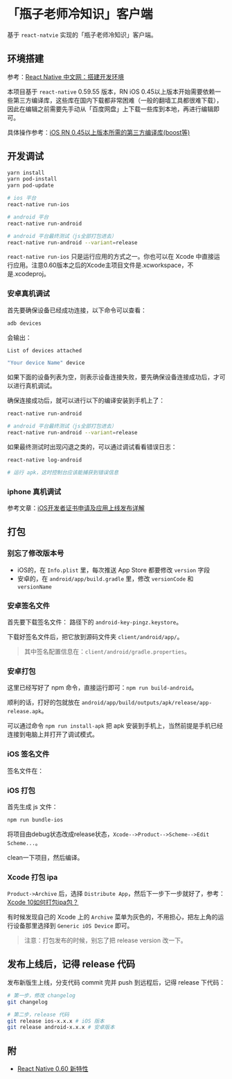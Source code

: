 # 「瓶子老师冷知识」客户端

基于 `react-natvie` 实现的「瓶子老师冷知识」客户端。

## 环境搭建

参考：[React Native 中文网：搭建开发环境](https://reactnative.cn/docs/getting-started/)

本项目基于 `react-native` 0.59.55 版本，RN iOS 0.45以上版本开始需要依赖一些第三方编译库，这些库在国内下载都非常困难（一般的翻墙工具都很难下载），因此在编辑之前需要先手动从「百度网盘」上下载一些库到本地，再进行编辑即可。

具体操作参考：[iOS RN 0.45以上版本所需的第三方编译库(boost等)](http://bbs.reactnative.cn/topic/4301/ios-rn-0-45%E4%BB%A5%E4%B8%8A%E7%89%88%E6%9C%AC%E6%89%80%E9%9C%80%E7%9A%84%E7%AC%AC%E4%B8%89%E6%96%B9%E7%BC%96%E8%AF%91%E5%BA%93-boost%E7%AD%89)

## 开发调试

```bash
yarn install
yarn pod-install
yarn pod-update

# ios 平台
react-native run-ios

# android 平台
react-native run-android

# android 平台最终测试（js全部打包进去）
react-native run-android --variant=release
```

`react-native run-ios` 只是运行应用的方式之一。你也可以在 Xcode 中直接运行应用。注意0.60版本之后的Xcode主项目文件是.xcworkspace，不是.xcodeproj。

### 安卓真机调试

首先要确保设备已经成功连接，以下命令可以查看：

```bash
adb devices
```

会输出：

```bash
List of devices attached

"Your device Name" device
```

如果下面的设备列表为空，则表示设备连接失败，要先确保设备连接成功后，才可以进行真机调试。

确保连接成功后，就可以进行以下的编译安装到手机上了：

```bash
react-native run-android

# android 平台最终测试（js全部打包进去）
react-native run-android --variant=release
```
如果最终测试时出现闪退之类的，可以通过调试看看错误日志：

```bash
react-native log-android

# 运行 apk，这时控制台应该能捕获到错误信息
```

### iphone 真机调试

参考文章：[iOS开发者证书申请及应用上线发布详解](https://www.cnblogs.com/ioshe/p/5481456.html)

## 打包

### 别忘了修改版本号

- iOS的，在 `Info.plist` 里，每次推送 App Store 都要修改 `version` 字段
- 安卓的，在 `android/app/build.gradle` 里，修改 `versionCode` 和 `versionName`

### 安卓签名文件

首先要下载签名文件：[]() 路径下的 `android-key-pingz.keystore`。

下载好签名文件后，把它放到源码文件夹 `client/android/app/`。

> 其中签名配置信息在：`client/android/gradle.properties`。

### 安卓打包

这里已经写好了 npm 命令，直接运行即可：`npm run build-android`。

顺利的话，打好的包就放在 `android/app/build/outputs/apk/release/app-release.apk`。

可以通过命令 `npm run install-apk` 把 apk 安装到手机上，当然前提是手机已经连接到电脑上并打开了调试模式。

### iOS 签名文件

签名文件在：[]()

### iOS 打包

首先生成 js 文件：

```bash
npm run bundle-ios
```

将项目由debug状态改成release状态，`Xcode-->Product-->Scheme-->Edit Scheme...`。

clean一下项目，然后编译。

### Xcode 打包 ipa

`Product->Archive` 后，选择 `Distribute App`，然后下一步下一步就好了，参考：[Xcode 10如何打包ipa包？](https://www.jianshu.com/p/0421b3fd2470)

有时候发现自己的 Xcode 上的 `Archive` 菜单为灰色的，不用担心，把左上角的运行设备那里选择到 `Generic iOS Device` 即可。

> 注意：打包发布的时候，别忘了把 release version 改一下。

## 发布上线后，记得 release 代码

发布新版生上线，分支代码 commit 完并 push 到远程后，记得 release 下代码：

```bash
# 第一步，修改 changelog
git changelog

# 第二步，release 代码
git release ios-x.x.x # iOS 版本
git release android-x.x.x # 安卓版本
```

## 附

- [React Native 0.60 新特性](https://juejin.im/post/5d1d7e07e51d4577565367f5)
